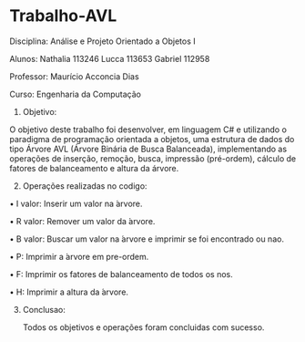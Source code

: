 # Trabalho-AVL
Disciplina: Análise e Projeto Orientado a Objetos I

Alunos: Nathalia 113246 Lucca 113653 Gabriel 112958

Professor: Maurício Acconcia Dias

Curso: Engenharia da Computação

1. Objetivo:

O objetivo deste trabalho foi desenvolver, em linguagem C# e utilizando o paradigma de programação orientada a objetos, uma estrutura de dados do tipo Árvore AVL (Árvore Binária de Busca Balanceada), implementando as operações de inserção, remoção, busca, impressão (pré-ordem), cálculo de fatores de balanceamento e altura da árvore.

2. Operações realizadas no codigo:
   
• I valor: Inserir um valor na  ́arvore.

• R valor: Remover um valor da  ́arvore.

• B valor: Buscar um valor na  ́arvore e imprimir se foi encontrado ou nao.

• P: Imprimir a  ́arvore em pre-ordem.

• F: Imprimir os fatores de balanceamento de todos os nos.

• H: Imprimir a altura da  ́arvore.


3. Conclusao:

   Todos os objetivos e operações foram concluidas com sucesso. 
